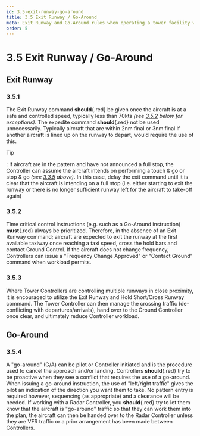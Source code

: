 ```yaml
---
id: 3.5-exit-runway-go-around
title: 3.5 Exit Runway / Go-Around
meta: Exit Runway and Go-Around rules when operating a tower facility within Infinite Flight.
order: 5
---
```


# 3.5  Exit Runway / Go-Around



## Exit Runway



### 3.5.1    

The Exit Runway command **should**{.red} be given once the aircraft is at a safe and controlled speed, typically less than 70kts *(see [3.5.2](/guide/atc-manual/3.-tower/3.5-exit-runway-go-around#3.5.2) below for exceptions)*. The expedite command **should**{.red} not be used unnecessarily. Typically aircraft that are within 2nm final or 3nm final if another aircraft is lined up on the runway to depart, would require the use of this.



Tip

: If aircraft are in the pattern and have not announced a full stop, the Controller can assume the aircraft intends on performing a touch & go or stop & go *(see [3.3.5](/guide/atc-manual/3.-tower/3.3-inbounds#3.3.5) above)*. In this case, delay the exit command until it is clear that the aircraft is intending on a full stop (i.e. either starting to exit the runway or there is no longer sufficient runway left for the aircraft to take-off again)



### 3.5.2

Time critical control instructions (e.g. such as a Go-Around instruction) **must**{.red} always be prioritized. Therefore, in the absence of an Exit Runway command; aircraft are expected to exit the runway at the first available taxiway once reaching a taxi speed, cross the hold bars and contact Ground Control. If the aircraft does not change frequency, Controllers can issue a "Frequency Change Approved" or "Contact Ground" command when workload permits.



### 3.5.3

Where Tower Controllers are controlling multiple runways in close proximity, it is encouraged to utilize the Exit Runway and Hold Short/Cross Runway command. The Tower Controller can then manage the crossing traffic (de-conflicting with departures/arrivals), hand over to the Ground Controller once clear, and ultimately reduce Controller workload.



## Go-Around 



### 3.5.4

A "go-around" (G/A) can be pilot or Controller initiated and is the procedure used to cancel the approach and/or landing. Controllers **should**{.red} try to be proactive when they see a conflict that requires the use of a go-around. When issuing a go-around instruction, the use of "left/right traffic" gives the pilot an indication of the direction you want them to take. No pattern entry is required however, sequencing (as appropriate) and a clearance will be needed. If working with a Radar Controller, you **should**{.red} try to let them know that the aircraft is "go-around" traffic so that they can work them into the plan, the aircraft can then be handed over to the Radar Controller unless they are VFR traffic or a prior arrangement has been made between Controllers.

 